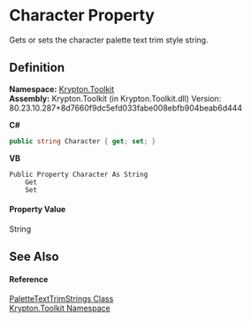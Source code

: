 # Character Property


Gets or sets the character palette text trim style string.



## Definition
**Namespace:** <a href="79d2eac2-21f4-54ff-7552-b20c33c30600.md">Krypton.Toolkit</a>  
**Assembly:** Krypton.Toolkit (in Krypton.Toolkit.dll) Version: 80.23.10.287+8d7660f9dc5efd033fabe008ebfb904beab6d444

**C#**
``` C#
public string Character { get; set; }
```
**VB**
``` VB
Public Property Character As String
	Get
	Set
```



#### Property Value
String

## See Also


#### Reference
<a href="f55e3845-4340-a602-aa48-4ab4c67bbb05.md">PaletteTextTrimStrings Class</a>  
<a href="79d2eac2-21f4-54ff-7552-b20c33c30600.md">Krypton.Toolkit Namespace</a>  
